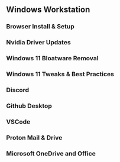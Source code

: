 ## Windows Workstation

### Browser Install & Setup

### Nvidia Driver Updates

### Windows 11 Bloatware Removal

### Windows 11 Tweaks & Best Practices

### Discord

### Github Desktop

### VSCode

### Proton Mail & Drive

### Microsoft OneDrive and Office

